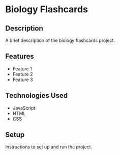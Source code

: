 # Biology Flashcards

## Description

A brief description of the biology flashcards project.

## Features

- Feature 1
- Feature 2
- Feature 3

## Technologies Used

- JavaScript
- HTML
- CSS

## Setup

Instructions to set up and run the project.
